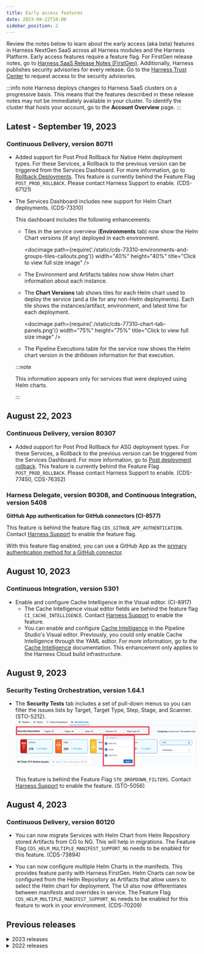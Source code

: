 ```yaml
---
title: Early access features
date: 2023-08-22T10:00
sidebar_position: 2
---
```


<DocsButton icon = "fa-solid fa-square-rss" text="Subscribe via RSS" link="/release-notes/early-access/rss.xml" />

Review the notes below to learn about the early access (aka beta) features in Harness NextGen SaaS across all Harness modules and the Harness Platform. Early access features require a feature flag. For FirstGen release notes, go to [Harness SaaS Release Notes (FirstGen)](/docs/first-gen/firstgen-release-notes/harness-saa-s-release-notes). Additionally, Harness publishes security advisories for every release. Go to the [Harness Trust Center](https://trust.harness.io/?itemUid=c41ff7d5-98e7-4d79-9594-fd8ef93a2838&source=documents_card) to request access to the security advisories.

:::info note
Harness deploys changes to Harness SaaS clusters on a progressive basis. This means that the features described in these release notes may not be immediately available in your cluster. To identify the cluster that hosts your account, go to the **Account Overview** page.
:::


## Latest - September 19, 2023

### Continuous Delivery, version 80711

- Added support for Post Prod Rollback for Native Helm deployment types. For these Services, a Rollback to the previous version can be triggered from the Services Dashboard. For more information, go to [Rollback Deployments](https://developer.harness.io/docs/continuous-delivery/manage-deployments/rollback-deployments). This feature is currently behind the Feature Flag `POST_PROD_ROLLBACK`. Please contact Harness Support to enable. (CDS-67121)

- The Services Dashboard includes new support for Helm Chart deployments. (CDS-73310)

  This dashboard includes the following enhancements:

  - Tiles in the service overview (**Environments** tab) now show the Helm Chart versions (if any) deployed in each environment.

    <docimage path={require('./static/cds-73310-environments-and-groups-tiles-callouts.png')} width="40%" height="40%" title="Click to view full size image" /> 

  - The Environment and Artifacts tables now show Helm chart information about each instance.  
  - The **Chart Versions** tab shows tiles for each Helm chart used to deploy the service (and a tile for any non-Helm deployments). Each tile shows the instances/artifact, environment, and latest time for each deployment. 

    <docimage path={require('./static/cds-77310-chart-tab-panels.png')} width="75%" height="75%" title="Click to view full size image" />   

  - The Pipeline Executions table for the service now shows the Helm chart version in the drilldown information for that execution. 

  :::note

  This information appears only for services that were deployed using Helm charts. 

  :::

## August 22, 2023

### Continuous Delivery, version 80307

- Added support for Post Prod Rollback for ASG deployment types. For these Services, a Rollback to the previous version can be triggered from the Services Dashboard. For more information, go to [Post deployment rollback](/docs/continuous-delivery/manage-deployments/rollback-deployments). This feature is currently behind the Feature Flag `POST_PROD_ROLLBACK`. Please contact Harness Support to enable. (CDS-77450, CDS-76352)

### Harness Delegate, version 80308, and Continuous Integration, version 5408

**GitHub App authentication for GitHub connectors (CI-8577)**

This feature is behind the feature flag `CDS_GITHUB_APP_AUTHENTICATION`. Contact [Harness Support](mailto:support@harness.io) to enable the feature flag.

With this feature flag enabled, you can use a GitHub App as the [primary authentication method for a GitHub connector](/docs/platform/connectors/code-repositories/ref-source-repo-provider/git-hub-connector-settings-reference#credentials-settings).

## August 10, 2023

### Continuous Integration, version 5301

* Enable and configure Cache Intelligence in the Visual editor. (CI-8917)
   * The Cache Intelligence visual editor fields are behind the feature flag `CI_CACHE_INTELLIGENCE`. Contact [Harness Support](mailto:support@harness.io) to enable the feature.
   * You can enable and configure [Cache Intelligence](/docs/continuous-integration/use-ci/caching-ci-data/cache-intelligence) in the Pipeline Studio's Visual editor. Previously, you could only enable Cache Intelligence through the YAML editor. For more information, go to the [Cache Intelligence](/docs/continuous-integration/use-ci/caching-ci-data/cache-intelligence) documentation. This enhancement only applies to the Harness Cloud build infrastructure.

## August 9, 2023

### Security Testing Orchestration, version 1.64.1

* The **Security Tests** tab includes a set of pull-down menus so you can filter the issues lists by Target, Target Type, Step, Stage, and Scanner. (STO-5212).
  ![Click on a tile to filter issues by severity](./static/sto-pulldown-filters-sto-5212.png)

   This feature is behind the Feature Flag `STO_DROPDOWN_FILTERS`. Contact [Harness Support](mailto:support@harness.io) to enable the feature. (STO-5056)

## August 4, 2023

### Continuous Delivery, version 80120

- You can now migrate Services with Helm Chart from Helm Repository stored Artifacts from CG to NG. This will help in migrations. The Feature Flag `CDS_HELM_MULTIPLE_MANIFEST_SUPPORT_NG` needs to be enabled for this feature. (CDS-73894)

- You can now configure multiple Helm Charts in the manifests. This provides feature parity with Harness FirstGen. Helm Charts can now be configured from the Helm Repository as Artifacts that allow users to select the Helm chart for deployment. The UI also now differentiates between manifests and overrides in service. The Feature Flag `CDS_HELM_MULTIPLE_MANIFEST_SUPPORT_NG` needs to be enabled for this feature to work in your environment. (CDS-70209)


## Previous releases

<details>
<summary>2023 releases</summary>


#### July 28, 2023

##### Continuous Integration, version 5106

* Enable Cache Intelligence in the Visual editor. (CI-8571)
   * The **Enable Cache Intelligence** UI field is behind the feature flag `CI_CACHE_INTELLIGENCE`. Contact [Harness Support](mailto:support@harness.io) to enable the feature.
   * You can enable [Cache Intelligence](/docs/continuous-integration/use-ci/caching-ci-data/cache-intelligence) in the Pipeline Studio's Visual editor. Previously, you could only enable Cache Intelligence through the YAML editor. For more information, go to the [Cache Intelligence](/docs/continuous-integration/use-ci/caching-ci-data/cache-intelligence) documentation. This enhancement only applies to the Harness Cloud build infrastructure.

#### July 18, 2023

##### Continuous Delivery, version 79916

- Digest support added for Nexus 3, Github, and Artifactory [artifact sources](/docs/continuous-delivery/x-platform-cd-features/services/artifact-sources). (CDS-71711)

  This feature is behind the feature flag `CD_NG_DOCKER_ARTIFACT_DIGEST`.

  The **Artifact Details** page has a new, optional **Digest** setting where you can specify the digest/SHA for a container image artifact.

  Specifying an image by digest, rather than just tag, is useful when you want to ensure that the image you deploy for a service is fixed and immutable. If an image with the specified tag/digest combination does not exist in the artifact registry, the pipeline execution fails.

##### Harness Delegate, version 79904

- Harness added the ability to acquire only the configured maximum number of tasks. This allows Harness Manager to use the task capacity to determine whether to assign a task to the delegate or queue it. You can configure the maximum number of tasks using the Env variable `DELEGATE_TASK_CAPACITY`. For example, if you set `DELEGATE_TASK_CAPACITY` to a value of 2 and execute 6 tasks in parallel, Harness Manager executes only 2 tasks at a time. If you don't configure `DELEGATE_TASK_CAPACITY`, Harness Manager executes all 6 tasks in parallel. (PL-39351)

   This functionality is behind a feature flag, `DELEGATE_TASK_CAPACITY_CHECK`. When the feature flag is enabled, the task is broadcast every minute in Harness Manager until it expires.

#### July 12, 2023

##### Continuous Integration, version 5003


The `CI_LE_STATUS_REST_ENABLED` feature has been rolled back to early access and disabled by default due to a discovered instability that caused the [CD Container step](/docs/continuous-delivery/x-platform-cd-features/cd-steps/utilities/container-step) to fail. This feature causes CI steps to send status updates to the [Harness Manager](/docs/get-started/harness-platform-architecture#harness-platform-components) directly by HTTP, rather than through a delegate.

This feature flag is now disabled by default and must be re-enabled if your CI-to-Harness-Manager communications need to support client connections with additional certificates. (CI-8338)

##### Security Testing Orchestration, version 1.61.1

You can now define dynamic target baselines using regular expressions. Dynamic baselines more accurately reflect the current "root" element in the context of a real-world software development life cycle. Dynamic baselines also make it easier to track the introduction and remediation of specific vulnerabilities. (STO-5896)

This feature is behind the Feature Flag `STO_BASELINE_REGEX`. For more information, go to [Set up target baselines](/docs/security-testing-orchestration/use-sto/set-up-sto-pipelines/set-up-baselines).

#### July 5, 2023

##### Security Testing Orchestration, version 1.60.0

* The [Burp integration](/docs/security-testing-orchestration/sto-techref-category/burp-scanner-reference) now supports scanner templates, which make it much easier to set up a scan step. 

  This integration is behind the Feature Flag `STO_STEP_PALETTE_BURP_ENTERPRISE`. Contact [Harness Support](mailto:support@harness.io) to enable the feature. (STO-5056)

* You can scan your code repositories using [CodeQL](/docs/security-testing-orchestration/sto-techref-category/codeql-scanner-reference), an analysis engine used by developers to automate security checks, and by security researchers to perform variant analysis. 

 This integration is behind the Feature Flag `STO_STEP_PALETTE_CODEQL`. Contact [Harness Support](mailto:support@harness.io) to enable the feature. (STO-5366)

* You can scan container images and repositories using [Fossa](/docs/security-testing-orchestration/sto-techref-category/fossa-scanner-reference), a scanner that detects security vulnerabilities and other issues in open-source projects. (STO-5111)

 This integration is behind the Feature Flag `STO_STEP_PALETTE_FOSSA`. Contact [Harness Support](mailto:support@harness.io) to enable the feature. 
 

* You can scan container images and repositories using [Semgrep](/docs/security-testing-orchestration/sto-techref-category/semgrep-scanner-reference), a scanner that detects security vulnerabilities and other issues in open-source projects. (STO-5886)
 
 This integration is behind the Feature Flag `STO_STEP_PALETTE_SEMGREP`. Contact [Harness Support](mailto:support@harness.io) to enable the feature. 

#### June 28, 2023

##### Continuous Delivery, version 79714

import Earlyaccess from '/release-notes/shared/cd-79700-early-access.md'

<Earlyaccess />

#### June 21, 2023

##### Harness launches Harness AI Development Assistant as a beta feature

The Harness platform leverages Harness AI Development Assistant (AIDA) to revolutionize software delivery processes. By combining AI capabilities with robust DevOps tools, features, and practices, the Harness platform streamlines and accelerates the software development lifecycle, and it empowers teams to deliver high-quality applications quickly and efficiently. Its AI-driven predictive analytics, continuous verification, and advanced release orchestration capabilities empowers teams to drive innovation, improve efficiency, and ultimately deliver exceptional user experiences.

Following are some key benefits of Harness AIDA:

- Auto-recognition of failures in pipelines: The root cause analysis (RCA) option generates recommendations for step failures in pipelines. Harness bases these recommendations on the step logs and the context of the failed step.
  For more information, go to [Troubleshooting with AIDA](http://developer.harness.io/docs/continuous-integration/troubleshoot-ci/aida).

- Asset governance: The asset governance feature assists you in drafting rules that are based on your requirements and aligned with your governance goals. Harness AIDA governance support also offers detailed descriptions of built-in rules. When you are creating policies, this feature facilitates informed decision-making by clarifying the purpose, scope, and implications of each rule.
  For more information, go to [Asset governance with AIDA](/docs/category/harness-aida-for-asset-governance).
  
- Security: Harness AI identifies security vulnerabilities, describes them, and suggests remediation.
  For more information, go to [Remediations with AIDA](/docs/security-testing-orchestration/use-sto/view-and-troubleshoot-vulnerabilities/ai-based-remediations).

Review the following information for details about data privacy and terms of use:

- [AIDA Terms](https://www.harness.io/legal/aida-terms)
- [AIDA Privacy](https://www.harness.io/legal/aida-privacy)

#### June 19, 2023

##### Continuous Integration, version 4204

###### Output variables automatically become environment variables (CI-7817, ZD-39203)

This functionality is behind a feature flag, `CI_OUTPUT_VARIABLES_AS_ENV`.

With this feature flag enabled, output variables from steps are automatically available as environment variables for other steps in the same Build (`CI`) stage. This means that, if you have a Build stage with three steps, an output variable produced from step one is automatically available as an environment variable for steps two and three.

In other steps in the same stage, you can refer to the output variable by its key without additional identification. For example, an output variable called `MY_VAR` can be referenced later as simply `$MY_VAR`. Without this feature flag enabled, you must use an [expression](/docs/platform/variables-and-expressions/runtime-inputs/#expressions) to reference where the variable originated, such as `<+steps.stepID.output.outputVariables.MY_VAR>`.

For more information on this feature, go to the documentation on [Output variables](/docs/continuous-integration/use-ci/run-ci-scripts/run-step-settings#output-variables).

###### Remote debugging enhancements (CI-8135, CI-8048)

**Re-run in Debug Mode** now supports Python and PowerShell Core (`pwsh`). You can also now use debug mode for local runner build infrastructures. The remote debugging functionality is behind a feature flag, `CI_REMOTE_DEBUG`. For more information, go to [Debug with SSH](/docs/continuous-integration/troubleshoot-ci/debug-mode).

##### Continuous Delivery, version 79606

- Scheduled automatic approvals have been added to manual approval steps. (CDS-69415)
  
  This functionality is behind a feature flag, `CDS_AUTO_APPROVAL`.

  You can configure a manual approval step to automatically approve at a specific date and time.

  <docimage path={require('./static/058d3e80cc8f95965e51010541d0c28f77865e484f8a84beea205b49172c658d.png')} width="60%" height="60%" title="Click to view full size image" />    

  For more details, go to [Automatic Approvals](/docs/continuous-delivery/x-platform-cd-features/cd-steps/approvals/using-harness-approval-steps-in-cd-stages/#automatic-approvals).

#### June 09, 2023

##### Cloud Cost Management, version 79701

**Propagate force cool down** (CCM-12338)
  
  You can now propagate force cool down from primary rule to dependent rules.

  Earlier, when stopping a rule from the UI, you had to stop its dependant rules one by one. With this enhancement, you can propagate the stop operation to dependant rules as well. 
  
  Propagating cool down to dependant rules is optional. You can stop the primary rule with or without propagating cool down to dependant rules.

##### Continuous Delivery, version 79516

<!--- Scale down the last successful stage environment created by using a Blue Green Deployment strategy. (CDS-68527)
  
  This functionality is behind a feature flag, `CDS_BG_STAGE_SCALE_DOWN_STEP_NG`. 

  This functionality helps you efficiently manage your resources. The scale down step can be configured within the same stage or different stage based on your requirement.

  During scale down, the `HorizontalPodAutoscaler` and `PodDisruptionBudget` resources are removed, and the Deployments, StatefulSets, DaemonSets and Deployment Configs resources are scaled down. Make sure that the infrastructure definition of these resources and the Blue Green deployment are the same. This is necessary as Harness identifies resources from the release history, which is mapped to a release name. If you configure a different infrastructure definition, it might lead to scaling down important resources.

  Harness Delegate version 79503 is required for this feature.-->

- Kubernetes deployments support `HorizontalPodAutoscaler` and `PodDisruptionBudget` for Blue Green and Canary execution strategies. (CDS-59011)

  This functionality is behind a feature flag, `CDS_SUPPORT_HPA_AND_PDB_NG`. 
  
  Harness Delegate version 79503 is required for this feature.

#### May 23, 2023, version 79306

##### Continuous Delivery

- Trigger all artifacts and manifests using **On New Artifact** and **On New Manifest** triggers respectively. (CDS-68262, ZD-43588, ZD-43726)
  
  This functionality is behind a feature flag, `TRIGGER_FOR_ALL_ARTIFACTS`. 

  Earlier, you could trigger only the last pushed artifact or manifest using triggers. You can now trigger all collected artifacts and manifests of perpetual tasks in one single execution using the **On New Artifact** or **On New Manifest** trigger options. 

##### Continuous Integration

Harness CI now supports remote debugging. This feature was initially released in January 2023 and subsequently reverted for further development. Debug mode is available if all of the following conditions are met:

* You have the feature flag `CI_REMOTE_DEBUG` enabled. Contact [Harness Support](mailto:support@harness.io) to enable this feature.
* The build infrastructure uses a Linux-based OS.
* The build fails at a **Run** step with a Bash or Shell script in a **Build** (`CI`) stage.
* The build runs in Harness Cloud, on a virtual machine, or in Kubernetes.

You can re-run builds in debug mode through the **Builds**, **Execution**, and **Execution History** pages of the Harness UI. For more information, go to the [debug mode](/docs/continuous-integration/troubleshoot-ci/debug-mode) documentation.

##### Harness Delegate, version 79307

- New delegate metrics are available. This functionality is behind a feature flag, `DELEGATE_ENABLE_DYNAMIC_HANDLING_OF_REQUEST`. (PL-37908, PL-38538)

   Harness captures delegate agent metrics for delegates shipped on immutable image types. The following new delegate agent metrics are available with the feature flag:
  
   | **Metric name** | **Description** |
   | :-- | :-- |
   | `task_completed` | The number of tasks completed. |
   | `task_failed` | The number of failed tasks. |
   | `task_rejected` | The number of tasks rejected because of a high load on the delegate. |
   | `delegate_connected` | Indicates whether the delegate is connected. Values are 0 (disconnected) and 1 (connected). |
   | `resource_consumption_above_threshold` | Delegate cpu/memory is above a threshold (defaults to 80%). Provide `DELEGATE_RESOURCE_THRESHOLD` as the env variable in the delegate YAML to configure the threshold. |

   Enable the feature flag, `DELEGATE_ENABLE_DYNAMIC_HANDLING_OF_REQUEST` to use the new delegate agent metrics. When this feature flag is enabled, Harness will capture the metrics. For more information, go to [Configure delegate metrics](/docs/platform/delegates/manage-delegates/delegate-metrics/).

#### May 04, 2023, version 79214

##### Continuous Delivery

- You can set webhook triggers to run specific pipeline stages using the [Allow selective stage(s) executions?](/docs/platform/pipelines/run-specific-stage-in-pipeline/) option. (CDS-56775, CDS-56774)

  This functionality is behind the feature flag, `CDS_NG_TRIGGER_SELECTIVE_STAGE_EXECUTION`. 
  
  To run a particular stage of the pipeline: 
  1. Select the stage, then select **Advanced Options**.
  2. In **Stage Execution Settings>** **Allow selective stages(s) executions?**, select **Yes**. This setting is selected by default.
     
     ![](./static/selective-stage-execution.png)
  3. When you create a trigger, in **Configuration**, select the stages you want to execute.
     
     ![](./static/select-stage-to-execute.png)
  
  Here is a sample trigger YAML: 
  
  ```
  trigger:
  name: stage3Trigger
  identifier: stage3Trigger
  enabled: true
  description: ""
  tags: {}
  stagesToExecute:
    - stage3
  orgIdentifier: NgTriggersOrg
  projectIdentifier: viniciusTest
  pipelineIdentifier: ThreeStagesPipeline
  source:
    type: Webhook
    spec:
      type: Custom
      spec:
        payloadConditions: []
        headerConditions: []
  inputYaml: |
    pipeline:
      identifier: ThreeStagesPipeline
      stages:
        - stage:
            identifier: stage3
            type: Custom
            variables:
              - name: stage3var
                type: String
                value: stage3Var

  ```
- You can add Tanzu Application Service (TAS) [config files](/docs/continuous-delivery/deploy-srv-diff-platforms/tanzu/add-config-files) from GitHub. (CDS-56452)

  This feature is currently behind the feature flag, `CDS_GIT_CONFIG_FILES`. For TAS deployment types, you can reference service config files from GitHub.

#### April 21, 2023, version 79111

##### Continuous Delivery

- Protecting secrets used in webhook-based triggers that use secret decryption on delegates (CDS-58488, ZD-42117)
  
  This functionality is behind a feature flag, `CDS_NG_TRIGGER_AUTHENTICATION_WITH_DELEGATE_SELECTOR`.
  
  Github triggers that use a secret for authentication will now use the same delegate selectors saved in the secret's Harness secret manager.
- Harness now supports variable expressions in the plain text config files. (CDS-58399)
  
  This functionality is behind a feature flag, `CDS_NG_CONFIG_FILE_EXPRESSION`.
  
  Variable expression support includes service, environment, pipeline, and stage variables. Any Harness expression is supported.
  
  Variable expressions are not supported for encrypted text config files because expressions impact the encoded secret.
- Config files can now be pulled from Github. (CDS-56652)
  
  This functionality is behind a feature flag, `CDS_GIT_CONFIG_FILES`.

  For Harness services using the Tanzu deployment type, config files can be configured using Github, in addition to the Harness file store. Support for other deployment types in coming soon.

#### April 10, 2023, version 79015

##### Continuous Delivery

- [AWS Lambda](/docs/continuous-delivery/deploy-srv-diff-platforms/aws/aws-lambda-deployments)
  
  This functionality is behind a feature flag, `CDS_AWS_NATIVE_LAMBDA`.
  
  Harness supports the deployment of AWS Lambda functions. 

- ServiceNow custom table support. (CDS-55046)
  
  This functionality is behind a feature flag, `CDS_SERVICENOW_TICKET_TYPE_V2`.
  
  Custom table support is now available in Harness' ServiceNow integration. 
  
  Harness recommends that you only use a table extending task, or extend tables that indirectly extend the task. You can specify any custom table in Harness.

  <details>
  <summary>What is a table extending task?</summary>
  
  In ServiceNow, a table extending task is a task that involves creating a new table by extending an existing table. When a table is extended, a new child table is created that inherits all the fields, relationships, and other attributes of the parent table. The child table can then be customized further to meet the specific needs of the organization.
  
  </details>
  
  Itil roles are not mandatory for using these steps. When using the normal flow for custom tables, you should have sufficient permissions on the custom table, such as basic CRUD permissions, permissions to update desired fields, etc.
  
  When using template flow, your user role is required along with cross scope privileges to the custom table. 
  
  The store app is only certified to be used with Incident, Problem, Change Request, and Change Task tables by the ServiceNow certification team.
  
  The custom table being used should allow access to this table via web services.
- Harness will remove comments when evaluating commented lines in manifests to avoid rendering failures. (CDS-57721, ZD-41676)
  
  This functionality is behind a feature flag, `CDS_REMOVE_COMMENTS_FROM_VALUES_YAML`.
  
  Expressions in comments were causing issues for some customers as Harness was trying to evaluate the expressions and this was causing failures.
  
  Harness will remove comments from values.yaml files to prevent expressions in comments from being evaluated and causing failures.

#### March 24, 2023, version 78817

##### Harness Platform

- By enabling the feature flag,`PL_NEW_SCIM_STANDARDS`, any CRUD operation on a user now returns the details of the user groups that the user is part of. (PL-31496)

  You can use this to verify what groups a given user belongs to.

#### March 15, 2023, version 78712

##### Continuous Delivery

- Large repositories are now supported for [Azure Repo](/docs/platform/connectors/code-repositories/connect-to-a-azure-repo). This functionality is behind a feature flag, `OPTIMIZED_GIT_FETCH_FILES`.

  Harness performs a `git clone` to fetch files. When fetching very large repositories, the network connection may time out. Enable the feature flag, `OPTIMIZED_GIT_FETCH_FILES` to fetch very large repositories from Azure Repo. When this feature flag is enabled, Harness will use provider-specific APIs to improve performance.

##### Harness Platform

- Harness now populates `givenName` and `familyName` for users via SCIM and returns the same when a GET, CREATE, or UPDATE request is made. (PL-31498)

  This is behind the feature flag `PL_NEW_SCIM_STANDARDS`.

- The response of a CRUD operation on a user or user group now contains the following meta fields as per the SCIM 2.0 standards:

  - createdAt

  - lastUpdated

  - version

  - resourceType (PL-31497)
  
    This is behind the feature flag `PL_NEW_SCIM_STANDARDS`.


#### March 2, 2023

##### Security Testing Orchestration

- Improved UI for configuring scan steps (STO-4867)
  
  This release includes a set of Security steps with an improved UI for configuring scans. Each step shows only the settings that apply to the specific scan. 

  Note the following:

  - This release includes new steps for the following scanners: Aqua Trivy, Bandit, Black Duck, Checkmarx, Grype, Mend, Prisma Cloud, Snyk, SonarQube, and ZAP.  
  - Docker-in-Docker is no longer required for these steps *unless* you're scanning a container image. If you're scanning a repository or running instance, you don't need to set up a Background step running DinD.    
  - These steps are currently available in Security stages only. 
  - Support is currently limited to Kubernetes and Harness Cloud AMD64 build infrastructures only.
  - For descriptions of all available UI settings, go to [Security step UI settings reference](/docs/security-testing-orchestration/sto-techref-category/security-step-ui-settings-reference).
 

<details><summary>Security step configuration UI </summary>

![STO step palette](static/sto-step-palette.png)
  
</details>


- This release includes a Jira integration that enables you to create Jira tickets for issues detected during an STO build. For more information, go to [Create Jira tickets for detected issues](/docs/security-testing-orchestration/use-sto/view-and-troubleshoot-vulnerabilities/jira-integrations). (STO-5467)

#### February 15, 2023

##### Continuous Delivery

- Kubernetes Dry Run step added. (CDS-43839)
  
  You can now add the Dry Run step for Kubernetes and Native Helm deployments.

  This functionality is behind a feature flag: `K8S_DRY_RUN_NG`.

  ![Dry Run step](static/bb64e94a2baf0858bbefe20ecede63ff1e4de692c15882c4f131df7e17c9906b.png)

  The Dry Run step fetches the Kubernetes manifests or Helm charts in a stage and performs a dry run of those resources. This is the same as running a `kubectl apply --filename=manifests.yaml --dry-run`.
  
  You can use the Dry Run step to check your manifests before deployment. You can follow the step with an [Approval](/docs/category/approvals/) step to ensure the manifests are valid before deployment.
  
  You can reference the resolved manifest from the Dry Run step in subsequent steps using a Harness variable expression.
  ```
  <+pipeline.stages.[Stage_Id].spec.execution.steps.[Step_Id].k8s.ManifestDryRun>
  ```

  For example, if the stage Id is `Deploy` and the Dry Run step Id is `Dry_Run` the expression would be:

  ```
  <+pipeline.stages.Deploy.spec.execution.steps.Dry_Run.k8s.ManifestDryRun>
  ```
  For more information, go to [Perform a Kubernetes dry run](/docs/continuous-delivery/deploy-srv-diff-platforms/kubernetes/kubernetes-executions/k8s-dry-run).

#### February 6, 2023

##### Harness Platform

- You can delete a user provisioned in Harness through SCIM in NextGen and retain the user in FirstGen by enabling the feature flag `PL_USER_DELETION_V2`. (PL-23577)

#### January 12, 2023

##### Continuous Delivery

- Convert imperative Kubernetes rollback to declarative rollback. (CDS-2993, ZD-26855, ZD-27690, ZD-36563, ZD-36670)

  This functionality is behind a feature flag: `CDP_USE_K8S_DECLARATIVE_ROLLBACK_NG`.
  
  Harness applies Kubernetes manifest  using `kubectl apply`, which is a declarative way of creating Kubernetes objects. But when rolling back, we perform `kubectl rollout undo workloadType/workloadName --to-revision=<REVISION_NUMBER>`, which is an imperative way of rolling back. Using imperative and declarative commands together is not recommended and can cause issues.

 In some instances, the workload spec was not updated properly when `rollout undo` was performed. Subsequent deployments then refered to an invalid spec of the workload and caused Kubernetes issues like [kubectl rollout undo should warn about undefined behaviour with kubectl apply](https://github.com/kubernetes/kubernetes/issues/94698).
  
  **What is the fix?**
  
  We had to redesign our release history to store all rendered manifests in secrets, just like Helm does. While rolling back, we are now reapplying the last successful release's manifests. This solves this issue.

  **What is the impact on customers?**
    - Enabling declarative rollback disables versioning (even if the **Skip Versioning** checkbox is left unchecked), since versioning was introduced with the imperative rollback design. However, versioning is not needed anymore with declarative rollback.
    - The delegate's service account needs the permission to create, update, and read secrets in the defined infrastructure namespace. Typically, customers' delegates already have these permissions, but if cluster roles are strictly scoped, this could cause failures. For information on cluster roles for the delegate, go to [Install Harness Delegate on Kubernetes](/tutorials/platform/install-delegate/).

</details>

<details>
<summary>2022 releases</summary>

#### December 13, 2022

##### Service Reliability Management

Continuous Verification (CV) fails if the data for configured deployment strategy is not available (SRM-12731)

Harness was automatically applying an alternate deployment strategy even if the required data for the deployment configured in the Verify step was not available.

Now, Harness does not automatically apply an alternate deployment strategy if the required data is not available. Instead, Harness fails the CV. Harness automatically applies an alternate deployment strategy only if you choose the Auto option in the Continuous Verification Type dropdown list when configuring the Verify step.

This feature is behind the feature flag SRM_LOG_HOST_SAMPLING_ENABLE.

#### December 7, 2022

##### Continuous Delivery

Nexus 3 is now supported for Azure Web App artifacts. (CDS-46372)

For more information, see [Azure Web Apps deployment tutorial](/docs/continuous-delivery/deploy-srv-diff-platforms/azure/azure-web-apps-tutorial)

This functionality is behind a feature flag: AZURE_WEB_APP_NG_NEXUS_PACKAGE

#### November 29, 2022

##### Continuous Delivery

Terraform Backend Configuration file path in the Terraform Apply step now supports remote file repos. (CDS-39012, ZD-37065)

Terraform Backend Configuration now can be specified in the remote file repository.

For more details, go to [Provision with the Terraform Apply Step](/docs/continuous-delivery/cd-infrastructure/terraform-infra/run-a-terraform-plan-with-the-terraform-apply-step/).

This functionality is behind a feature flag: TERRAFORM_REMOTE_BACKEND_CONFIG.

#### November 11, 2022

##### Harness Platform

You can now create secrets using the Google Cloud Secret Manager in Harness. (PL-28978)

- For more information, see [Add a Google Cloud Secret Manager](/docs/platform/secrets/secrets-management/add-a-google-cloud-secret-manager/)

- You can now select modules and configure your own navigation in Harness. (SPG-153)

Also, Projects is a new option in the left navigation. Click Projects to view the project-specific overview, pipeline, connector, and other details.

#### November 6, 2022

##### Harness Platform

You can now get optimized performance on remote pipelines by enabling the feature flag USE_GET_FILE_V2_GIT_CALL if you are on delegate version 772xx or higher. (PL-29459)

If you are on an older delegate version, you can upgrade your delegate for optimized performance.

#### October 20, 2022

##### Feature Flags

We've released a beta version of an Apex SDK for Feature Flags.

For more information and to access this SDK, see the [Apex SDK reference guide](/docs/feature-flags/ff-sdks/server-sdks/apex-sdk-reference/) and the [GitHub repository](https://github.com/harness/ff-apex-server-sdk).

#### October 18, 2022

##### Continuous Delivery

ECS Run Task support

In addition to deploying tasks as part of your standard ECS deployment, you can use the ECS Run Task step to run individual tasks separately as a step in your ECS stage. The ECS Run Task step is available in all ECS strategy types. An example of when you run a task separately is a one-time or periodic batch job that does not need to keep running or restart when it finishes.

This functionality is behind feature flags: NG_SVC_ENV_REDESIGN and ECS_NG

For more information, go to the [ECS tutorial's run task step](/docs/continuous-delivery/deploy-srv-diff-platforms/aws/ecs/ecs-deployment-tutorial/).

#### October 7, 2022

##### Continuous Delivery

- ECS deployments: deploy artifacts to your Amazon Elastic Container Service (ECS) clusters using a Rolling, Canary, and Blue Green strategies.

Enable Feature Flags NG_SVC_ENV_REDESIGN and ECS_NG.

For more information, go to the [ECS deployment tutorial](/docs/continuous-delivery/deploy-srv-diff-platforms/aws/ecs/ecs-deployment-tutorial/).

- Traditional deployments using SSH or WinRM: deploy your artifacts to hosts located in Microsoft Azure, AWS, or any platform-agnostic Physical Data Center (PDC).

These deployments are called Traditional because they use Secure Shell and PowerShell scripts and a traditional runtime environment as opposed to containers and orchestration mechanisms, like Kubernetes.

Enable Feature Flags NG_SVC_ENV_REDESIGN, SSH_NG, and PIPELINE_MATRIX.

For more information, go to [Secure Shell (SSH) deployment tutorial](/docs/continuous-delivery/deploy-srv-diff-platforms/traditional/ssh-ng) and [WinRM deployment tutorial](/docs/continuous-delivery/deploy-srv-diff-platforms/traditional/win-rm-tutorial).

- Custom deployments using Deployment templates: In some cases, you might be using a platform that does not have first class support in Harness, such as OpenStack, WebLogic, WebSphere, Google Cloud functions, etc. We call these non-native deployments. For non-native deployments, Harness provides a custom deployment option using Deployment Templates.

Enable Feature Flags NG_SVC_ENV_REDESIGN and NG_DEPLOYMENT_TEMPLATE.

For more information, go to the [Custom deployments using deployment templates tutorial](/docs/continuous-delivery/deploy-srv-diff-platforms/custom-deployment-tutorial).

##### Harness Platform

- You can now create remote Templates in Harness and save it in your Git repo by enabling the feature flag NG_TEMPLATE_GITX. (PL-28573)

For more information, see [Create a remote step template](/docs/platform/Templates/create-a-remote-step-template), [Create a remote stage template](/docs/platform/Templates/create-a-remote-stage-template), and [Create a remote pipeline template](/docs/platform/Templates/create-a-remote-pipeline-template).

- You can now use expressions to reference pre-existing secrets in Vault using a fully-qualified path. (PL-28352)

For more information, see [HashiCorp Vault Secrets](/docs/platform/secrets/secrets-management/reference-existing-secret-manager-secrets#option-hashicorp-vault-secrets).

- Harness will now send email notification for user invites when the feature flag AUTO_ACCEPT_SAML_ACCOUNT_INVITES is enabled. (PL-26218, ZD-32152,35287)

Harness will not send any emails for user invites when the feature flag PL_NO_EMAIL_FOR_SAML_ACCOUNT_INVITES is enabled.

##### Continuous Integration

This release includes a new Docker delegate that you can install directly on a host. This feature is behind the Feature Flag CI_DOCKER_INFRASTRUCTURE. (CI-5680)

#### September 7, 2022

##### Harness Platform

You can now create a Harness Custom Secret Manager in Next Gen. (PL-25545)

You can onboard any secret manager with Harness and reference their secrets in Harness using a Shell Script.

This is behind the feature flag CUSTOM_SECRET_MANAGER_NG.

See [Add a custom secret manager](/docs/platform/secrets/secrets-management/custom-secret-manager).

#### July 7, 2022

##### Harness Platform

Simplified Git Experience

Harness Git Experience lets you store configurations for your resources like Pipelines, Input Sets in Git. You can choose Git as the source of truth and use your Git credentials to access and modify your configurations.

With Harness Git Experience, you can select the repository and branch from where you want to execute your Pipelines, hence simplifying your Pipeline execution by seamless access to your Harness resources and their configurations stored in Git.

For more information, refer to [Harness Git Experience Overview](/docs/platform/git-experience/git-experience-overview/).

This functionality is behind a feature flag: NG_GIT_EXPERIENCE

</details>
